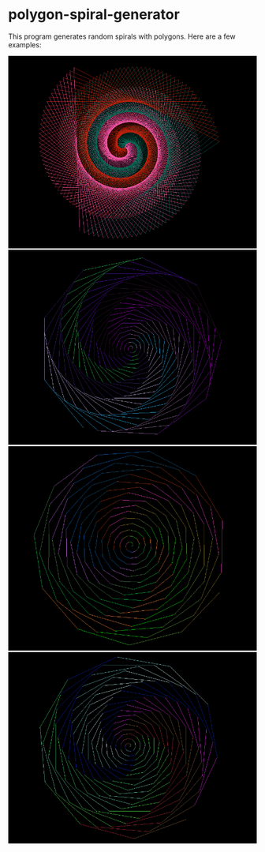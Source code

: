 # polygon-spiral-generator

This program generates random spirals with polygons. Here are a few examples: 

![Screenshot](1.png)
![Screenshot](2.png)
![Screenshot](3.png)
![Screenshot](4.png)
